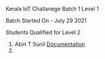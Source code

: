  Kerala IoT Challanege Batch 1 Level 1 
 
 Batch Started On - July 29 2021 


Students Qualified for Level 2
1. Abin T Sunil [Documentation](https://abin-t-sunil.github.io/IOT--MuLearn-Static-Website)
2. 
